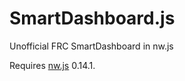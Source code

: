 # SmartDashboard.js #

Unofficial FRC SmartDashboard in nw.js

Requires [nw.js](http://nwjs.io/) 0.14.1.